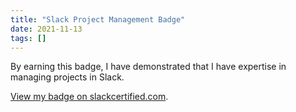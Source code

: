 ```yaml
---
title: "Slack Project Management Badge"
date: 2021-11-13
tags: []
---
```


By earning this badge, I have demonstrated that I have expertise in managing projects in Slack.

[View my badge on slackcertified.com](https://badges.slackcertified.com/77672410-9786-4f14-a0a3-cafec238e5d6).